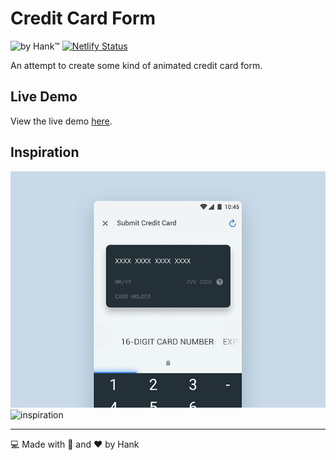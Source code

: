 # Credit Card Form
![by Hank™](https://img.shields.io/badge/by-Hank%E2%84%A2-blue)
[![Netlify Status](https://api.netlify.com/api/v1/badges/cc0eeec6-ffc2-4497-8e19-640b434ad8c9/deploy-status)](https://app.netlify.com/sites/ecstatic-lamport-0fee9c/deploys)

An attempt to create some kind of animated credit card form.

## Live Demo
View the live demo [here](https://ecstatic-lamport-0fee9c.netlify.app/).

## Inspiration 
![inspiration](inspiration2.gif)
![inspiration](inspiration.gif)

---

:computer: Made with :metal: and :heart: by Hank 
